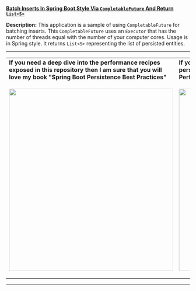
**[Batch Inserts In Spring Boot Style Via `CompletableFuture` And Return `List<S>`](https://github.com/AnghelLeonard/Hibernate-SpringBoot/tree/master/HibernateSpringBootBatchInsertsCompletableFutureReturnList)**
 
**Description:** This application is a sample of using `CompletableFuture` for batching inserts. This `CompletableFuture` uses an `Executor` that has the number of threads equal with the number of your computer cores. Usage is in Spring style. It returns `List<S>` representing the list of persisted entities.
     
-----------------------------------------------------------------------------------------------------------------------    
<table>
     <tr><td><b>If you need a deep dive into the performance recipes exposed in this repository then I am sure that you will love my book "Spring Boot Persistence Best Practices"</b></td><td><b>If you need a hand of tips and illustrations of 100+ Java persistence performance issues then "Java Persistence Performance Illustrated Guide" is for you.</b></td></tr>
     <tr><td>
<a href="https://www.apress.com/us/book/9781484256251"><p align="left"><img src="https://github.com/AnghelLeonard/Hibernate-SpringBoot/blob/master/Spring%20Boot%20Persistence%20Best%20Practices.jpg" height="500" width="450"/></p></a>
</td><td>
<a href="https://leanpub.com/java-persistence-performance-illustrated-guide"><p align="right"><img src="https://github.com/AnghelLeonard/Hibernate-SpringBoot/blob/master/Java%20Persistence%20Performance%20Illustrated%20Guide.jpg" height="500" width="450"/></p></a>
</td></tr></table>

-----------------------------------------------------------------------------------------------------------------------    


